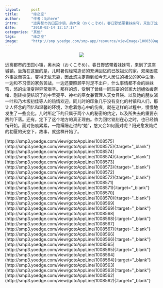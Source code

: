 ```yaml
---
layout:     post
title:      "缘之空"
author:     "作者：Sphere"
intro:      "远离都市的田园小镇，奥木染（おくこぞめ）。春日野悠带着妹妹穹，来到了这座城镇。坐落在这里的是，儿时暑假经常造访的充满回忆的已故祖父的家。双亲因意外事故而丧生，变得无依无靠，因此悠决定搬到如今无人居住的祖父的家中生活。一边和不习惯的家务苦战，一边还要照顾平时足不出户，什么事情都不会的妹妹穹，悠的生活变得异常艰辛。那样的悠，受到了曾经一同玩耍的邻家大姐姐依媛奈绪、刚转校便结识了的中里亮平、神社的巫女兼管理人天女目瑛、以及她的朋友渚一叶和乃木坂初佳等人的热情欢迎。同儿时的印象几乎没有变化的村镇和人们，那让人怀念的回忆和温馨的环境，治愈着悠心中的伤痕。就在这样的过程中，慢慢地发生了一些变化。儿时所定下的只属于两个人的秘密的约定，以及所失去的重要东西的下落。还有，定下了这个地方的真正理由。作为回忆铭刻在心之时，也已经悄悄开始。面对伤痕累累，一路蹒跚走过的“她”，悠又会如何面对呢？阳光愈发灿烂的初夏的天空下，故事，就这样开始了。"
date:       "2018-02-14 12:17:17"
categories: "其他"
tags:       "缘之空"
image:      "http://smp.yoedge.com/smp-app/resource/viewImage/1000389appline.png"
---
```

<div style="text-align: center">
<p><img src="http://smp.yoedge.com/smp-app/resource/viewImage/1000389appline.png"/></p>
</div>
<p class="post-meta">
<span>远离都市的田园小镇，奥木染（おくこぞめ）。春日野悠带着妹妹穹，来到了这座城镇。坐落在这里的是，儿时暑假经常造访的充满回忆的已故祖父的家。双亲因意外事故而丧生，变得无依无靠，因此悠决定搬到如今无人居住的祖父的家中生活。一边和不习惯的家务苦战，一边还要照顾平时足不出户，什么事情都不会的妹妹穹，悠的生活变得异常艰辛。那样的悠，受到了曾经一同玩耍的邻家大姐姐依媛奈绪、刚转校便结识了的中里亮平、神社的巫女兼管理人天女目瑛、以及她的朋友渚一叶和乃木坂初佳等人的热情欢迎。同儿时的印象几乎没有变化的村镇和人们，那让人怀念的回忆和温馨的环境，治愈着悠心中的伤痕。就在这样的过程中，慢慢地发生了一些变化。儿时所定下的只属于两个人的秘密的约定，以及所失去的重要东西的下落。还有，定下了这个地方的真正理由。作为回忆铭刻在心之时，也已经悄悄开始。面对伤痕累累，一路蹒跚走过的“她”，悠又会如何面对呢？阳光愈发灿烂的初夏的天空下，故事，就这样开始了。</span>
</p>
[http://smp3.yoedge.com/view/gotoAppLine/1008575](http://smp3.yoedge.com/view/gotoAppLine/1008575){:target="_blank"}
[http://smp3.yoedge.com/view/gotoAppLine/1008574](http://smp3.yoedge.com/view/gotoAppLine/1008574){:target="_blank"}
[http://smp3.yoedge.com/view/gotoAppLine/1008573](http://smp3.yoedge.com/view/gotoAppLine/1008573){:target="_blank"}
[http://smp3.yoedge.com/view/gotoAppLine/1008572](http://smp3.yoedge.com/view/gotoAppLine/1008572){:target="_blank"}
[http://smp3.yoedge.com/view/gotoAppLine/1008571](http://smp3.yoedge.com/view/gotoAppLine/1008571){:target="_blank"}
[http://smp3.yoedge.com/view/gotoAppLine/1008570](http://smp3.yoedge.com/view/gotoAppLine/1008570){:target="_blank"}
[http://smp3.yoedge.com/view/gotoAppLine/1008569](http://smp3.yoedge.com/view/gotoAppLine/1008569){:target="_blank"}
[http://smp3.yoedge.com/view/gotoAppLine/1008568](http://smp3.yoedge.com/view/gotoAppLine/1008568){:target="_blank"}
[http://smp3.yoedge.com/view/gotoAppLine/1008567](http://smp3.yoedge.com/view/gotoAppLine/1008567){:target="_blank"}
[http://smp3.yoedge.com/view/gotoAppLine/1008566](http://smp3.yoedge.com/view/gotoAppLine/1008566){:target="_blank"}
[http://smp3.yoedge.com/view/gotoAppLine/1008565](http://smp3.yoedge.com/view/gotoAppLine/1008565){:target="_blank"}
[http://smp3.yoedge.com/view/gotoAppLine/1008564](http://smp3.yoedge.com/view/gotoAppLine/1008564){:target="_blank"}
[http://smp3.yoedge.com/view/gotoAppLine/1008563](http://smp3.yoedge.com/view/gotoAppLine/1008563){:target="_blank"}
[http://smp3.yoedge.com/view/gotoAppLine/1008562](http://smp3.yoedge.com/view/gotoAppLine/1008562){:target="_blank"}


